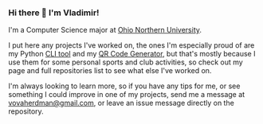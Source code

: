 ### Hi there 👋 I'm Vladimir!

I'm a Computer Science major at [Ohio Northern University](https://www.onu.edu/").

I put here any projects I've worked on, the ones I'm especially proud of are my Python
[CLI tool](https://github.com/Vladimir-Herdman/Pace-Calculator) and my
[QR Code Generator](https://github.com/Vladimir-Herdman/QR-Code-Generator-Gui), but that's mostly
because I use them for some personal sports and club activities, so check out my page and full
repositories list to see what else I've worked on.

I'm always looking to learn more, so if you have any tips for me, or see something I could
improve in one of my projects, send me a message at vovaherdman@gmail.com, or leave an issue
message directly on the repository.
